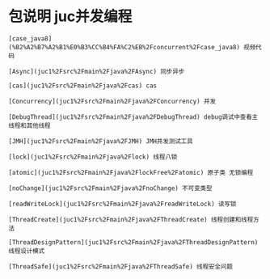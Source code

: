 # 包说明 juc并发编程

    [case_java8](%B2%A2%B7%A2%B1%E0%B3%CC%B4%FA%C2%EB%2Fconcurrent%2Fcase_java8) 视频代码

    [Async](juc1%2Fsrc%2Fmain%2Fjava%2FAsync) 同步异步

    [cas](juc1%2Fsrc%2Fmain%2Fjava%2Fcas) cas

    [Concurrency](juc1%2Fsrc%2Fmain%2Fjava%2FConcurrency) 并发

    [DebugThread](juc1%2Fsrc%2Fmain%2Fjava%2FDebugThread) debug调试中查看主线程和其他线程

    [JMH](juc1%2Fsrc%2Fmain%2Fjava%2FJMH) JMH并发测试工具

    [lock](juc1%2Fsrc%2Fmain%2Fjava%2Flock) 线程八锁
        
    [atomic](juc1%2Fsrc%2Fmain%2Fjava%2FlockFree%2Fatomic) 原子类 无锁编程

    [noChange](juc1%2Fsrc%2Fmain%2Fjava%2FnoChange) 不可变类型

    [readWriteLock](juc1%2Fsrc%2Fmain%2Fjava%2FreadWriteLock) 读写锁

    [ThreadCreate](juc1%2Fsrc%2Fmain%2Fjava%2FThreadCreate) 线程创建和线程方法
    
    [ThreadDesignPattern](juc1%2Fsrc%2Fmain%2Fjava%2FThreadDesignPattern) 线程设计模式
        
    [ThreadSafe](juc1%2Fsrc%2Fmain%2Fjava%2FThreadSafe) 线程安全问题
